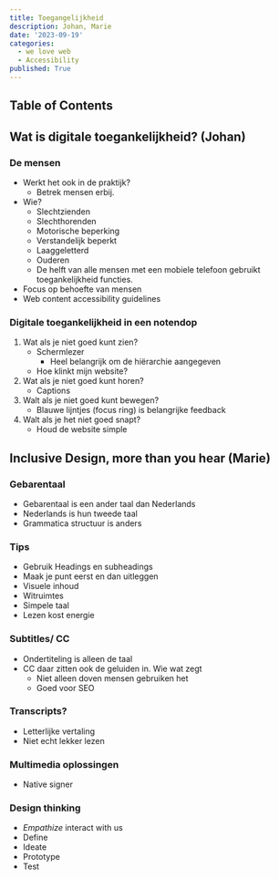 ```yaml
---
title: Toegangelijkheid
description: Johan, Marie
date: '2023-09-19'
categories:
  - we love web
  - Accessibility
published: True
---
```


## Table of Contents

## Wat is digitale toegankelijkheid? (Johan)

### De mensen

- Werkt het ook in de praktijk?
  - Betrek mensen erbij.
- Wie?
  - Slechtzienden
  - Slechthorenden
  - Motorische beperking
  - Verstandelijk beperkt
  - Laaggeletterd
  - Ouderen
  - De helft van alle mensen met een mobiele telefoon gebruikt toegankelijkheid functies.
- Focus op behoefte van mensen
- Web content accessibility guidelines

### Digitale toegankelijkheid in een notendop

1. Wat als je niet goed kunt zien?
   - Schermlezer
     - Heel belangrijk om de hiërarchie aangegeven
   - Hoe klinkt mijn website?
1. Wat als je niet goed kunt horen?
   - Captions
1. Walt als je niet goed kunt bewegen?
   - Blauwe lijntjes (focus ring) is belangrijke feedback
1. Walt als je het niet goed snapt?
   - Houd de website simple

## Inclusive Design, more than you hear (Marie)

### Gebarentaal

- Gebarentaal is een ander taal dan Nederlands
- Nederlands is hun tweede taal
- Grammatica structuur is anders

### Tips

- Gebruik Headings en subheadings
- Maak je punt eerst en dan uitleggen
- Visuele inhoud
- Witruimtes
- Simpele taal
- Lezen kost energie

### Subtitles/ CC

- Ondertiteling is alleen de taal
- CC daar zitten ook de geluiden in. Wie wat zegt
  - Niet alleen doven mensen gebruiken het
  - Goed voor SEO

### Transcripts?

- Letterlijke vertaling
- Niet echt lekker lezen

### Multimedia oplossingen

- Native signer

### Design thinking

- _Empathize_ interact with us
- Define
- Ideate
- Prototype
- Test
